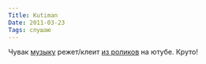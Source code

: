```yaml
---
Title: Kutiman
Date: 2011-03-23
Tags: слушаю
---
```


Чувак [музыку](http://www.youtube.com/watch?v=EsBfj6khrG4) режет/клеит [из роликов](http://www.youtube.com/watch?v=nIl4LkHYRkg) на ютубе. Круто!